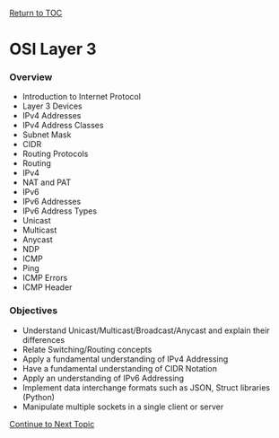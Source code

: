 <a href="https://github.com/CyberTrainingUSAF/08-Network-Programming/blob/master/00-Table-of-Contents.md" rel="Return to TOC"> Return to TOC </a>

# OSI Layer 3

### Overview

* Introduction to Internet Protocol
* Layer 3 Devices
* IPv4 Addresses
* IPv4 Address Classes
* Subnet Mask
* CIDR
* Routing Protocols
* Routing 
* IPv4
* NAT and PAT
* IPv6
* IPv6 Addresses
* IPv6 Address Types
* Unicast
* Multicast
* Anycast
* NDP
* ICMP
* Ping
* ICMP Errors
* ICMP Header

### Objectives

* Understand Unicast/Multicast/Broadcast/Anycast and explain their differences
* Relate Switching/Routing concepts
* Apply a fundamental understanding of IPv4 Addressing
* Have a fundamental understanding of CIDR Notation
* Apply an understanding of IPv6 Addressing
* Implement data interchange formats such as JSON, Struct libraries \(Python\)
* Manipulate multiple sockets in a single client or server

<a href="https://github.com/CyberTrainingUSAF/08-Network-Programming/blob/master/05-osi-layer-3/references.md" > Continue to Next Topic </a>

